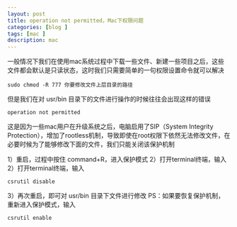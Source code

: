 ```yaml
---
layout: post
title: operation not permitted，Mac下权限问题
categories: [blog ]
tags: [mac ]
description: mac
---
```


一般情况下我们在使用mac系统过程中下载一些文件、新建一些项目之后，这些文件都会默认是只读状态，这时我们只需要简单的一句权限设置命令就可以解决

	sudo chmod -R 777 你要修改文件上层目录的路径

但是我们在对 usr/bin 目录下的文件进行操作的时候往往会出现这样的错误

	operation not permitted

这是因为一些mac用户在升级系统之后，电脑启用了SIP（System Integrity Protection），增加了rootless机制，导致即使在root权限下依然无法修改文件，在必要时候为了能够修改下面的文件，我们只能关闭该保护机制

1）重启，过程中按住 command+R，进入保护模式
2）打开terminal终端，输入
2）打开terminal终端，输入

	csrutil disable

3）再次重启，即可对 usr/bin 目录下文件进行修改 PS：如果要恢复保护机制，重新进入保护模式，输入

	csrutil enable


